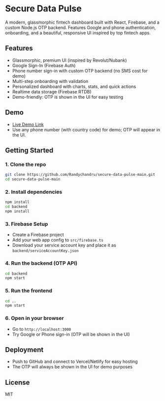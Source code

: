 # Secure Data Pulse

A modern, glassmorphic fintech dashboard built with React, Firebase, and a custom Node.js OTP backend. Features Google and phone authentication, onboarding, and a beautiful, responsive UI inspired by top fintech apps.

## Features
- Glassmorphic, premium UI (inspired by Revolut/Nubank)
- Google Sign-In (Firebase Auth)
- Phone number sign-in with custom OTP backend (no SMS cost for demo)
- Multi-step onboarding with validation
- Personalized dashboard with charts, stats, and quick actions
- Realtime data storage (Firebase RTDB)
- Demo-friendly: OTP is shown in the UI for easy testing

## Demo
- [Live Demo Link](#) <!-- Add your deployed link here -->
- Use any phone number (with country code) for demo; OTP will appear in the UI.

## Getting Started

### 1. Clone the repo
```sh
git clone https://github.com/Randychandru/secure-data-pulse-main.git
cd secure-data-pulse-main
```

### 2. Install dependencies
```sh
npm install
cd backend
npm install
```

### 3. Firebase Setup
- Create a Firebase project
- Add your web app config to `src/firebase.ts`
- Download your service account key and place it as `backend/serviceAccountKey.json`

### 4. Run the backend (OTP API)
```sh
cd backend
npm start
```

### 5. Run the frontend
```sh
cd ..
npm start
```

### 6. Open in your browser
- Go to `http://localhost:3000`
- Try Google or Phone sign-in (OTP will be shown in the UI)

## Deployment
- Push to GitHub and connect to Vercel/Netlify for easy hosting
- The OTP will always be shown in the UI for demo purposes

## License
MIT 